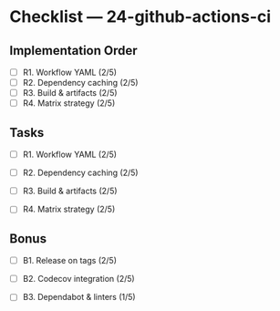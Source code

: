 # Checklist — 24-github-actions-ci

## Implementation Order
- [ ] R1. Workflow YAML (2/5)
- [ ] R2. Dependency caching (2/5)
- [ ] R3. Build & artifacts (2/5)
- [ ] R4. Matrix strategy (2/5)

## Tasks

- [ ] R1. Workflow YAML (2/5)

- [ ] R2. Dependency caching (2/5)

- [ ] R3. Build & artifacts (2/5)

- [ ] R4. Matrix strategy (2/5)

## Bonus

- [ ] B1. Release on tags (2/5)

- [ ] B2. Codecov integration (2/5)

- [ ] B3. Dependabot & linters (1/5)
